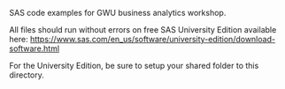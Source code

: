 SAS code examples for GWU business analytics workshop.

All files should run without errors on free SAS University Edition available
here:
https://www.sas.com/en_us/software/university-edition/download-software.html

For the University Edition, be sure to setup your shared folder to this directory. 

